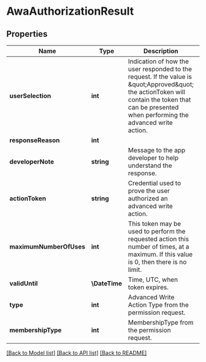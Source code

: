 # AwaAuthorizationResult

## Properties
Name | Type | Description | Notes
------------ | ------------- | ------------- | -------------
**userSelection** | **int** | Indication of how the user responded to the request. If the value is \&quot;Approved\&quot; the actionToken will contain the token that can be presented when performing the advanced write action. | [optional] 
**responseReason** | **int** |  | [optional] 
**developerNote** | **string** | Message to the app developer to help understand the response. | [optional] 
**actionToken** | **string** | Credential used to prove the user authorized an advanced write action. | [optional] 
**maximumNumberOfUses** | **int** | This token may be used to perform the requested action this number of times, at a maximum. If this value is 0, then there is no limit. | [optional] 
**validUntil** | **\DateTime** | Time, UTC, when token expires. | [optional] 
**type** | **int** | Advanced Write Action Type from the permission request. | [optional] 
**membershipType** | **int** | MembershipType from the permission request. | [optional] 

[[Back to Model list]](../README.md#documentation-for-models) [[Back to API list]](../README.md#documentation-for-api-endpoints) [[Back to README]](../README.md)


